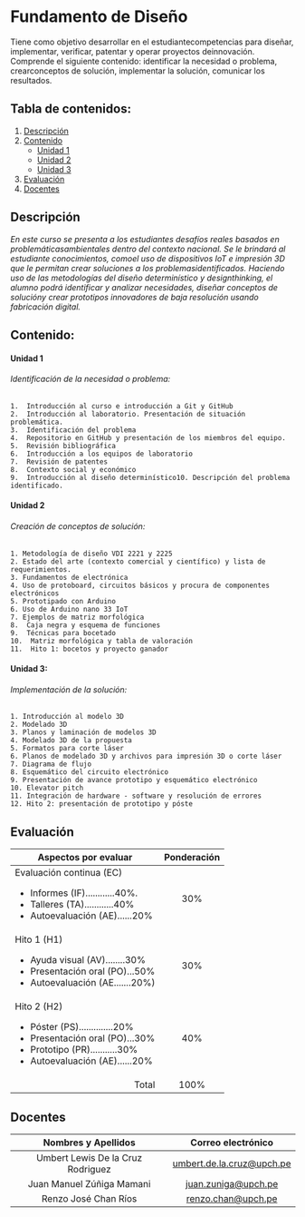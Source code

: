 # Fundamento de Diseño 
Tiene como objetivo desarrollar en el estudiantecompetencias para diseñar, implementar, verificar, patentar y operar proyectos deinnovación. Comprende el siguiente contenido: identificar la necesidad o problema, crearconceptos de solución, implementar la solución, comunicar los resultados.

## Tabla de contenidos:

1. [Descripción](#Descripición) 
2. [Contenido](#Contenido)
    - [Unidad 1](#Unidad-1)
    - [Unidad 2](#Unidad-2)
    - [Unidad 3](#Unidad-3)
3. [Evaluación](#Evaluación)
4. [Docentes](#Docentes)

## Descripción 
_En este curso se presenta a los estudiantes desafíos reales basados en problemáticasambientales dentro del contexto nacional. Se le brindará al estudiante conocimientos, comoel uso de dispositivos IoT e impresión 3D que le permitan crear soluciones a los problemasidentificados. Haciendo uso de las metodologías del diseño determinístico y designthinking, el alumno podrá identificar y analizar necesidades, diseñar conceptos de solucióny crear prototipos innovadores de baja resolución usando fabricación digital._

## Contenido:

#### Unidad 1
###### Identificación de la necesidad o problema:
    1.  Introducción al curso e introducción a Git y GitHub
    2.  Introducción al laboratorio. Presentación de situación problemática.
    3.  Identificación del problema
    4.  Repositorio en GitHub y presentación de los miembros del equipo.
    5.  Revisión bibliográfica
    6.  Introducción a los equipos de laboratorio
    7.  Revisión de patentes
    8.  Contexto social y económico
    9.  Introducción al diseño determinístico10. Descripción del problema identificado. 
#### Unidad 2
###### Creación de conceptos de solución:
    1. Metodología de diseño VDI 2221 y 2225
    2. Estado del arte (contexto comercial y científico) y lista de requerimientos.
    3. Fundamentos de electrónica
    4. Uso de protoboard, circuitos básicos y procura de componentes electrónicos
    5. Prototipado con Arduino
    6. Uso de Arduino nano 33 IoT
    7. Ejemplos de matriz morfológica
    8.  Caja negra y esquema de funciones
    9.  Técnicas para bocetado
    10.  Matriz morfológica y tabla de valoración
    11.  Hito 1: bocetos y proyecto ganador

#### Unidad 3:
###### Implementación de la solución:
    1. Introducción al modelo 3D
    2. Modelado 3D
    3. Planos y laminación de modelos 3D
    4. Modelado 3D de la propuesta
    5. Formatos para corte láser
    6. Planos de modelado 3D y archivos para impresión 3D o corte láser
    7. Diagrama de flujo
    8. Esquemático del circuito electrónico
    9. Presentación de avance prototipo y esquemático electrónico
    10. Elevator pitch
    11. Integración de hardware - software y resolución de errores
    12. Hito 2: presentación de prototipo y póste
    
## Evaluación 
<table>
    <thead>
        <tr>
            <th>Aspectos por evaluar</th>
            <th>Ponderación</th>
        </tr>
    </thead>
    <tbody>
        <tr>
            <td align="left ">Evaluación continua (EC)
<ul>
  <li>Informes (IF)............40%.</li>
  <li>Talleres (TA)............40%</li>
  <li>Autoevaluación (AE)......20%</li>
</ul>
</td>
            <td align="center">30%</td>
        </tr>
         <td align="left ">Hito 1 (H1)
<ul>
  <li>Ayuda visual (AV)........30%</li>
  <li>Presentación oral (PO)...50%</li>
  <li>Autoevaluación (AE.......20%)</li>
</ul>
</td>
            <td align="center">30%</td>
        </tr>
         <td align="left ">Hito 2 (H2)
<ul>
  <li>Póster (PS)..............20%</li>
  <li>Presentación oral (PO)...30%</li>
  <li>Prototipo (PR)...........30% </li>
  <li>Autoevaluación (AE)......20%</li>
</ul>
</td>
            <td align="center">40%</td>
        </tr>
        <tr>
            <td align=" right">Total</td>
            <td align="center">100%</td>
        </tr>
    </tbody>
</table> 



## Docentes
|  Nombres y Apellidos |  Correo electrónico   |
|:------:|:------:|
| Umbert Lewis De la Cruz Rodriguez  | umbert.de.la.cruz@upch.pe  |
| Juan Manuel Zúñiga Mamani  | juan.zuniga@upch.pe  |
| Renzo José Chan Ríos  | renzo.chan@upch.pe  |

